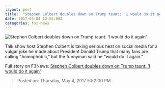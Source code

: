 ```yaml
---
layout: post
title:  "Stephen Colbert doubles down on Trump taunt: 'I would do it again'"
date: 2017-05-04 12:52:00Z
categories: fox-news
---
```


![Stephen Colbert doubles down on Trump taunt: 'I would do it again'](http://a57.foxnews.com/media2.foxnews.com/BrightCove/694940094001/2017/05/02/876/493/694940094001_5419453044001_5419400263001-vs.jpg?ve=1&tl=1)

Talk show host Stephen Colbert is taking serious heat on social media for a vulgar joke he made about President Donald Trump that many fans are calling "homophobic," but the funnyman said he “would do it again.”


Full story on F3News: [Stephen Colbert doubles down on Trump taunt: 'I would do it again'](http://www.f3nws.com/n/gXdU4H)

> Posted on: Thursday, May 4, 2017 5:52:00 PM
